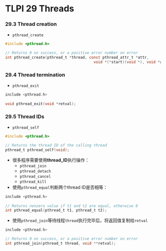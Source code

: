 # TLPI 29 Threads

### 29.3 Thread creation

- `pthread_create`

```c
#include <pthread.h>

// Returns 0 on success, or a positive error number on error
int pthread_create(pthread_t *thread, const pthread_attr_t *attr,
										void *(*start)(void *), void *arg);
```

### 29.4 Thread termination

- `pthread_exit`

```c
include <pthread.h>
  
void pthread_exit(void *retval);
```

### 29.5 Thread IDs

- `pthread_self`

```c
#include <pthread.h>

// Returns the thread ID of the calling thread
pthread_t pthread_self(void);
```

- 很多程序需要使用**thread_ID**执行操作：
  - `pthread_join`
  - `pthread_detach`
  - `pthread_cancel`
  - `pthread_kill`
- 使用`pthread_equal`判断两个thread ID是否相等：

```c
include <pthread.h>
  
// Returns nonzero value if t1 and t2 are equal, otherwise 0
int pthread_equal(pthread_t t1, pthread_t t2);
```

- 使用`pthread_join`等待线程`thread`执行完毕后，将返回值复制给`retval`

```c
include <pthread.h>

// Returns 0 on success, or a positive error number on error
int pthread_join(pthread_t thread, void **retval);
```

